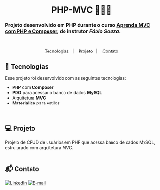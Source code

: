 <h1 align="center"> PHP-MVC 🧑🏽‍💻</h1>

### Projeto desenvolvido em PHP durante o curso [Aprenda MVC com PHP e Composer](https://www.udemy.com/course/aprenda-mvc-com-php-e-composer/), do instrutor <i>Fábio Souza</i>.

<br>
<p align="center">
  <a href="#-tecnologias">Tecnologias</a>&nbsp;&nbsp;&nbsp;|&nbsp;&nbsp;&nbsp;
  <a href="#-projeto">Projeto</a>&nbsp;&nbsp;&nbsp;|&nbsp;&nbsp;&nbsp;
  <a href="#-contato">Contato</a>
</p>


## 🚀 Tecnologias

Esse projeto foi desenvolvido com as seguintes tecnologias:

- __PHP__ com __Composer__
- __PDO__ para acessar o banco de dados __MySQL__ 
- Arquitetura __MVC__
- __Materialize__ para estilos

<br />

## 💻 Projeto

Projeto de CRUD de usuários em PHP que acessa banco de dados MySQL, estruturado com arquitetura MVC.
<br />
<br />

## 📬 Contato

[![LinkedIn](https://img.shields.io/badge/LinkedIn-0077B5?style=for-the-badge&logo=linkedin&logoColor=white)](https://www.linkedin.com/in/luiz-s-de-oliveira-6b6067210)
[![E-mail](https://img.shields.io/badge/Gmail-D14836?style=for-the-badge&logo=gmail&logoColor=white)](mailto:luiiz.silverio@gmail.com)


